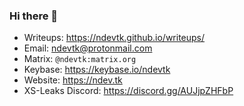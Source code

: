 ### Hi there 👋
- Writeups: https://ndevtk.github.io/writeups/
- Email: ndevtk@protonmail.com
- Matrix: `@ndevtk:matrix.org`
- Keybase: https://keybase.io/ndevtk
- Website: https://ndev.tk
- XS-Leaks Discord: https://discord.gg/AUJjpZHFbP

